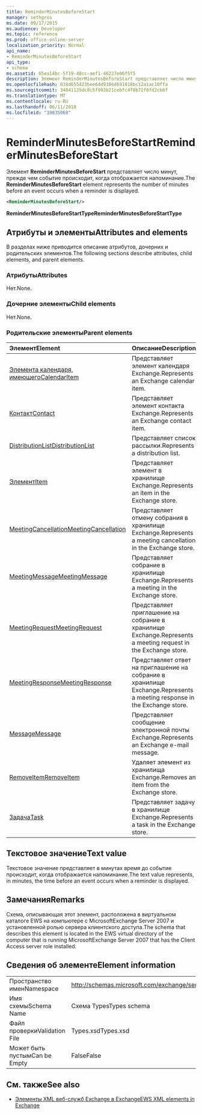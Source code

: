 ```yaml
---
title: ReminderMinutesBeforeStart
manager: sethgros
ms.date: 09/17/2015
ms.audience: Developer
ms.topic: reference
ms.prod: office-online-server
localization_priority: Normal
api_name:
- ReminderMinutesBeforeStart
api_type:
- schema
ms.assetid: 65ea14bc-5f19-48cc-aef1-46227e06f5f5
description: Элемент ReminderMinutesBeforeStart представляет число минут, прежде чем событие происходит, когда отображается напоминание.
ms.openlocfilehash: 038d655423bee64d9386d691018bc12a1ac10ffa
ms.sourcegitcommit: 34041125dc8c5f993b21cebfc4f8b72f0fd2cb6f
ms.translationtype: MT
ms.contentlocale: ru-RU
ms.lasthandoff: 06/11/2018
ms.locfileid: "19835068"
---
```

# <a name="reminderminutesbeforestart"></a><span data-ttu-id="a6ff7-103">ReminderMinutesBeforeStart</span><span class="sxs-lookup"><span data-stu-id="a6ff7-103">ReminderMinutesBeforeStart</span></span>

<span data-ttu-id="a6ff7-104">Элемент **ReminderMinutesBeforeStart** представляет число минут, прежде чем событие происходит, когда отображается напоминание.</span><span class="sxs-lookup"><span data-stu-id="a6ff7-104">The **ReminderMinutesBeforeStart** element represents the number of minutes before an event occurs when a reminder is displayed.</span></span> 
  
```xml
<ReminderMinutesBeforeStart/>
```

 <span data-ttu-id="a6ff7-105">**ReminderMinutesBeforeStartType**</span><span class="sxs-lookup"><span data-stu-id="a6ff7-105">**ReminderMinutesBeforeStartType**</span></span>
## <a name="attributes-and-elements"></a><span data-ttu-id="a6ff7-106">Атрибуты и элементы</span><span class="sxs-lookup"><span data-stu-id="a6ff7-106">Attributes and elements</span></span>

<span data-ttu-id="a6ff7-107">В разделах ниже приводится описание атрибутов, дочерних и родительских элементов.</span><span class="sxs-lookup"><span data-stu-id="a6ff7-107">The following sections describe attributes, child elements, and parent elements.</span></span>
  
### <a name="attributes"></a><span data-ttu-id="a6ff7-108">Атрибуты</span><span class="sxs-lookup"><span data-stu-id="a6ff7-108">Attributes</span></span>

<span data-ttu-id="a6ff7-109">Нет.</span><span class="sxs-lookup"><span data-stu-id="a6ff7-109">None.</span></span>
  
### <a name="child-elements"></a><span data-ttu-id="a6ff7-110">Дочерние элементы</span><span class="sxs-lookup"><span data-stu-id="a6ff7-110">Child elements</span></span>

<span data-ttu-id="a6ff7-111">Нет.</span><span class="sxs-lookup"><span data-stu-id="a6ff7-111">None.</span></span>
  
### <a name="parent-elements"></a><span data-ttu-id="a6ff7-112">Родительские элементы</span><span class="sxs-lookup"><span data-stu-id="a6ff7-112">Parent elements</span></span>

|<span data-ttu-id="a6ff7-113">**Элемент**</span><span class="sxs-lookup"><span data-stu-id="a6ff7-113">**Element**</span></span>|<span data-ttu-id="a6ff7-114">**Описание**</span><span class="sxs-lookup"><span data-stu-id="a6ff7-114">**Description**</span></span>|
|:-----|:-----|
|[<span data-ttu-id="a6ff7-115">Элемента календаря, имеющего</span><span class="sxs-lookup"><span data-stu-id="a6ff7-115">CalendarItem</span></span>](calendaritem.md) <br/> |<span data-ttu-id="a6ff7-116">Представляет элемент календаря Exchange.</span><span class="sxs-lookup"><span data-stu-id="a6ff7-116">Represents an Exchange calendar item.</span></span>  <br/> |
|[<span data-ttu-id="a6ff7-117">Контакт</span><span class="sxs-lookup"><span data-stu-id="a6ff7-117">Contact</span></span>](contact.md) <br/> |<span data-ttu-id="a6ff7-118">Представляет элемент контакта Exchange.</span><span class="sxs-lookup"><span data-stu-id="a6ff7-118">Represents an Exchange contact item.</span></span>  <br/> |
|[<span data-ttu-id="a6ff7-119">DistributionList</span><span class="sxs-lookup"><span data-stu-id="a6ff7-119">DistributionList</span></span>](distributionlist.md) <br/> |<span data-ttu-id="a6ff7-120">Представляет список рассылки.</span><span class="sxs-lookup"><span data-stu-id="a6ff7-120">Represents a distribution list.</span></span>  <br/> |
|[<span data-ttu-id="a6ff7-121">Элемент</span><span class="sxs-lookup"><span data-stu-id="a6ff7-121">Item</span></span>](item.md) <br/> |<span data-ttu-id="a6ff7-122">Представляет элемент в хранилище Exchange.</span><span class="sxs-lookup"><span data-stu-id="a6ff7-122">Represents an item in the Exchange store.</span></span>  <br/> |
|[<span data-ttu-id="a6ff7-123">MeetingCancellation</span><span class="sxs-lookup"><span data-stu-id="a6ff7-123">MeetingCancellation</span></span>](meetingcancellation.md) <br/> |<span data-ttu-id="a6ff7-124">Представляет отмену собрания в хранилище Exchange.</span><span class="sxs-lookup"><span data-stu-id="a6ff7-124">Represents a meeting cancellation in the Exchange store.</span></span>  <br/> |
|[<span data-ttu-id="a6ff7-125">MeetingMessage</span><span class="sxs-lookup"><span data-stu-id="a6ff7-125">MeetingMessage</span></span>](meetingmessage.md) <br/> |<span data-ttu-id="a6ff7-126">Представляет собрание в хранилище Exchange.</span><span class="sxs-lookup"><span data-stu-id="a6ff7-126">Represents a meeting in the Exchange store.</span></span>  <br/> |
|[<span data-ttu-id="a6ff7-127">MeetingRequest</span><span class="sxs-lookup"><span data-stu-id="a6ff7-127">MeetingRequest</span></span>](meetingrequest.md) <br/> |<span data-ttu-id="a6ff7-128">Представляет приглашение на собрание в хранилище Exchange.</span><span class="sxs-lookup"><span data-stu-id="a6ff7-128">Represents a meeting request in the Exchange store.</span></span>  <br/> |
|[<span data-ttu-id="a6ff7-129">MeetingResponse</span><span class="sxs-lookup"><span data-stu-id="a6ff7-129">MeetingResponse</span></span>](meetingresponse.md) <br/> |<span data-ttu-id="a6ff7-130">Представляет ответ на приглашение на собрание в хранилище Exchange.</span><span class="sxs-lookup"><span data-stu-id="a6ff7-130">Represents a meeting response in the Exchange store.</span></span>  <br/> |
|[<span data-ttu-id="a6ff7-131">Message</span><span class="sxs-lookup"><span data-stu-id="a6ff7-131">Message</span></span>](message-ex15websvcsotherref.md) <br/> |<span data-ttu-id="a6ff7-132">Представляет сообщение электронной почты Exchange.</span><span class="sxs-lookup"><span data-stu-id="a6ff7-132">Represents an Exchange e-mail message.</span></span>  <br/> |
|[<span data-ttu-id="a6ff7-133">RemoveItem</span><span class="sxs-lookup"><span data-stu-id="a6ff7-133">RemoveItem</span></span>](removeitem.md) <br/> |<span data-ttu-id="a6ff7-134">Удаляет элемент из хранилища Exchange.</span><span class="sxs-lookup"><span data-stu-id="a6ff7-134">Removes an item from the Exchange store.</span></span>  <br/> |
|[<span data-ttu-id="a6ff7-135">Задача</span><span class="sxs-lookup"><span data-stu-id="a6ff7-135">Task</span></span>](task.md) <br/> |<span data-ttu-id="a6ff7-136">Представляет задачу в хранилище Exchange.</span><span class="sxs-lookup"><span data-stu-id="a6ff7-136">Represents a task in the Exchange store.</span></span>  <br/> |
   
## <a name="text-value"></a><span data-ttu-id="a6ff7-137">Текстовое значение</span><span class="sxs-lookup"><span data-stu-id="a6ff7-137">Text value</span></span>

<span data-ttu-id="a6ff7-138">Текстовое значение представляет в минутах время до событие происходит, когда отображается напоминание.</span><span class="sxs-lookup"><span data-stu-id="a6ff7-138">The text value represents, in minutes, the time before an event occurs when a reminder is displayed.</span></span>
  
## <a name="remarks"></a><span data-ttu-id="a6ff7-139">Замечания</span><span class="sxs-lookup"><span data-stu-id="a6ff7-139">Remarks</span></span>

<span data-ttu-id="a6ff7-140">Схема, описывающая этот элемент, расположена в виртуальном каталоге EWS на компьютере с MicrosoftExchange Server 2007 и установленной ролью сервера клиентского доступа.</span><span class="sxs-lookup"><span data-stu-id="a6ff7-140">The schema that describes this element is located in the EWS virtual directory of the computer that is running MicrosoftExchange Server 2007 that has the Client Access server role installed.</span></span>
  
## <a name="element-information"></a><span data-ttu-id="a6ff7-141">Сведения об элементе</span><span class="sxs-lookup"><span data-stu-id="a6ff7-141">Element information</span></span>

|||
|:-----|:-----|
|<span data-ttu-id="a6ff7-142">Пространство имен</span><span class="sxs-lookup"><span data-stu-id="a6ff7-142">Namespace</span></span>  <br/> |http://schemas.microsoft.com/exchange/services/2006/types  <br/> |
|<span data-ttu-id="a6ff7-143">Имя схемы</span><span class="sxs-lookup"><span data-stu-id="a6ff7-143">Schema Name</span></span>  <br/> |<span data-ttu-id="a6ff7-144">Схема Types</span><span class="sxs-lookup"><span data-stu-id="a6ff7-144">Types schema</span></span>  <br/> |
|<span data-ttu-id="a6ff7-145">Файл проверки</span><span class="sxs-lookup"><span data-stu-id="a6ff7-145">Validation File</span></span>  <br/> |<span data-ttu-id="a6ff7-146">Types.xsd</span><span class="sxs-lookup"><span data-stu-id="a6ff7-146">Types.xsd</span></span>  <br/> |
|<span data-ttu-id="a6ff7-147">Может быть пустым</span><span class="sxs-lookup"><span data-stu-id="a6ff7-147">Can be Empty</span></span>  <br/> |<span data-ttu-id="a6ff7-148">False</span><span class="sxs-lookup"><span data-stu-id="a6ff7-148">False</span></span>  <br/> |
   
## <a name="see-also"></a><span data-ttu-id="a6ff7-149">См. также</span><span class="sxs-lookup"><span data-stu-id="a6ff7-149">See also</span></span>



- [<span data-ttu-id="a6ff7-150">Элементы XML веб-служб Exchange в Exchange</span><span class="sxs-lookup"><span data-stu-id="a6ff7-150">EWS XML elements in Exchange</span></span>](ews-xml-elements-in-exchange.md)

